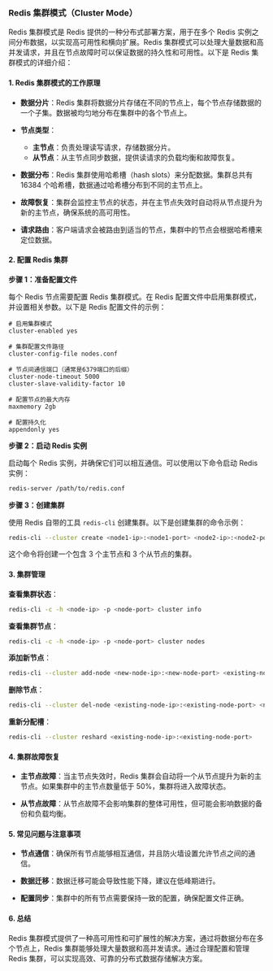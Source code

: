### Redis 集群模式（Cluster Mode）

Redis 集群模式是 Redis 提供的一种分布式部署方案，用于在多个 Redis 实例之间分布数据，以实现高可用性和横向扩展。Redis 集群模式可以处理大量数据和高并发请求，并且在节点故障时可以保证数据的持久性和可用性。以下是 Redis 集群模式的详细介绍：

#### 1. Redis 集群模式的工作原理

- **数据分片**：Redis 集群将数据分片存储在不同的节点上，每个节点存储数据的一个子集。数据被均匀地分布在集群中的各个节点上。

- **节点类型**：
  - **主节点**：负责处理读写请求，存储数据分片。
  - **从节点**：从主节点同步数据，提供读请求的负载均衡和故障恢复。

- **数据分布**：Redis 集群使用哈希槽（hash slots）来分配数据。集群总共有 16384 个哈希槽，数据通过哈希槽分布到不同的主节点上。

- **故障恢复**：集群会监控主节点的状态，并在主节点失效时自动将从节点提升为新的主节点，确保系统的高可用性。

- **请求路由**：客户端请求会被路由到适当的节点，集群中的节点会根据哈希槽来定位数据。

#### 2. 配置 Redis 集群

**步骤 1：准备配置文件**

每个 Redis 节点需要配置 Redis 集群模式。在 Redis 配置文件中启用集群模式，并设置相关参数。以下是 Redis 配置文件的示例：

```plaintext
# 启用集群模式
cluster-enabled yes

# 集群配置文件路径
cluster-config-file nodes.conf

# 节点间通信端口（通常是6379端口的后缀）
cluster-node-timeout 5000
cluster-slave-validity-factor 10

# 配置节点的最大内存
maxmemory 2gb

# 配置持久化
appendonly yes
```

**步骤 2：启动 Redis 实例**

启动每个 Redis 实例，并确保它们可以相互通信。可以使用以下命令启动 Redis 实例：

```bash
redis-server /path/to/redis.conf
```

**步骤 3：创建集群**

使用 Redis 自带的工具 `redis-cli` 创建集群。以下是创建集群的命令示例：

```bash
redis-cli --cluster create <node1-ip>:<node1-port> <node2-ip>:<node2-port> <node3-ip>:<node3-port> <node4-ip>:<node4-port> <node5-ip>:<node5-port> <node6-ip>:<node6-port> --cluster-replicas 1
```

这个命令将创建一个包含 3 个主节点和 3 个从节点的集群。

#### 3. 集群管理

**查看集群状态**：

```bash
redis-cli -c -h <node-ip> -p <node-port> cluster info
```

**查看集群节点**：

```bash
redis-cli -c -h <node-ip> -p <node-port> cluster nodes
```

**添加新节点**：

```bash
redis-cli --cluster add-node <new-node-ip>:<new-node-port> <existing-node-ip>:<existing-node-port>
```

**删除节点**：

```bash
redis-cli --cluster del-node <existing-node-ip>:<existing-node-port> <node-id>
```

**重新分配槽**：

```bash
redis-cli --cluster reshard <existing-node-ip>:<existing-node-port>
```

#### 4. 集群故障恢复

- **主节点故障**：当主节点失效时，Redis 集群会自动将一个从节点提升为新的主节点。如果集群中的主节点数量低于 50%，集群将进入故障状态。

- **从节点故障**：从节点故障不会影响集群的整体可用性，但可能会影响数据的备份和负载均衡。

#### 5. 常见问题与注意事项

- **节点通信**：确保所有节点能够相互通信，并且防火墙设置允许节点之间的通信。

- **数据迁移**：数据迁移可能会导致性能下降，建议在低峰期进行。

- **配置同步**：集群中的所有节点需要保持一致的配置，确保配置文件正确。

#### 6. 总结

Redis 集群模式提供了一种高可用性和可扩展性的解决方案，通过将数据分布在多个节点上，Redis 集群能够处理大量数据和高并发请求。通过合理配置和管理 Redis 集群，可以实现高效、可靠的分布式数据存储解决方案。